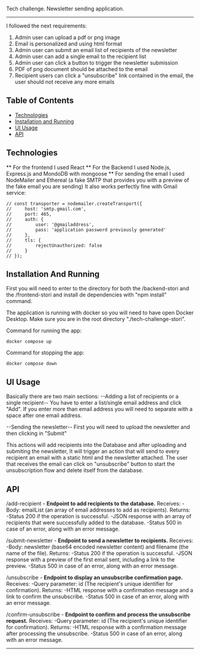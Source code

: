 Tech challenge. Newsletter sending application.


***
I followed the next requirements: 

1. Admin user can upload a pdf or png image
2. Email is personalized and using html format
3. Admin user can submit an email list of recipients of the newsletter
4. Admin user can add a single email to the recipient list
5. Admin user can click a button to trigger the newsletter submission
6. PDF of png document should be attached to the email
7. Recipient users can click a "unsubscribe" link contained in the email, the user should not receive
any more emails

## Table of Contents
- [Technologies](#technologies)
- [Installation and Running](#installation)
- [UI Usage](#usage)
- [API](#api)

## Technologies
** For the frontend I used React
** For the Backend I used Node.js, Express.js and MondoDB with mongoose
** For sending the email I used NodeMailer and Ethereal (a fake SMTP that provides you with a preview of the fake email you are sending)
It also works perfectly fine with Gmail service:

    // const transporter = nodemailer.createTransport({
    //     host: 'smtp.gmail.com',
    //     port: 465,
    //     auth: {
    //         user: '@gmailaddress',
    //         pass: 'application password previously generated'
    //     },
    //     tls: {
    //         rejectUnauthorized: false
    //     }
    // });

## Installation And Running

First you will need to enter to the directory for both the /backend-stori and the /frontend-stori and install de dependencies with "npm install" command.

The application is running with docker so you will need to have open Docker Desktop.
Make sure you are in the root directory "./tech-challenge-stori".

Command for running the app:
```
docker compose up
```

Command for stopping the app:
```
docker compose down
```

## UI Usage
Basically there are two main sections:
--Adding a list of recipients or a single recipient--
    You have to enter a list/single email address and click "Add".
    If you enter more than email address you will need to separate with a space after one email address.
    
--Sending the newsletter--
    First you will need to upload the newsletter and then clicking in "Submit"
    
This actions will add recipients into the Database and after uploading and submiting the newsletter, It will trigger an action that will send to every recipient an email with a static html and the newsletter attached.
The user that receives the email can click on "unsubscribe" button to start the unsubscription flow and delete itself from the database.

## API
/add-recipient - **Endpoint to add recipients to the database.**
    Receives:
    -Body: emailList (an array of email addresses to add as recipients).
    Returns:
    -Status 200 if the operation is successful.
    -JSON response with an array of recipients that were successfully added to the database.
    -Status 500 in case of an error, along with an error message.
 
/submit-newsletter - **Endpoint to send a newsletter to recipients.**
    Receives:
    -Body: newsletter (base64 encoded newsletter content) and filename (the name of the file).
    Returns:
    -Status 200 if the operation is successful.
    -JSON response with a preview of the first email sent, including a link to the preview.
    -Status 500 in case of an error, along with an error message.

/unsubscribe - **Endpoint to display an unsubscribe confirmation page.**
    Receives:
    -Query parameter: id (The recipient's unique identifier for confirmation).
    Returns:
    -HTML response with a confirmation message and a link to confirm the unsubscribe.
    -Status 500 in case of an error, along with an error message.

/confirm-unsubscribe - **Endpoint to confirm and process the unsubscribe request.**
    Receives: 
    -Query parameter: id (The recipient's unique identifier for confirmation).
    Returns: 
    -HTML response with a confirmation message after processing the unsubscribe.
    -Status 500 in case of an error, along with an error message.



***
